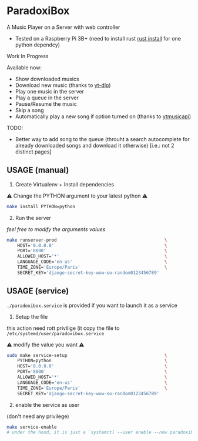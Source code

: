 # ParadoxiBox

A Music Player on a Server with web controller

- Tested on a Raspberry Pi 3B+ (need to install rust [rust install](https://www.rust-lang.org/tools/install) for one python dependcy)

Work In Progress

Available now:
- Show downloaded musics
- Download new music (thanks to [yt-dlp](https://github.com/yt-dlp/yt-dlp))
- Play one music in the server
- Play a queue in the server
- Pause/Resume the music
- Skip a song
- Automatically play a new song if option turned on (thanks to [ytmusicapi](https://ytmusicapi.readthedocs.io))

TODO:
- Better way to add song to the queue (throuht a search autocomplete for already downloaded songs and download it otherwise) [i.e.: not 2 distinct pages]

## USAGE (manual)

1. Create Virtualenv + Install dependencies

:warning: Change the PYTHON argument to your latest python :warning:

```bash
make install PYTHON=python
```

2. Run the server

*feel free to modify the arguments values*

```bash
make runserver-prod                                         \
    HOST='0.0.0.0'                                          \
    PORT='8000'                                             \
    ALLOWED_HOST='*'                                        \
    LANGUAGE_CODE='en-us'                                   \
    TIME_ZONE='Europe/Paris'                                \
    SECRET_KEY='django-secret-key-wow-so-random0123456789'
```

## USAGE (service)

`./paradoxibox.service` is provided if you want to launch it as a service

1. Setup the file

this action need rott privilige (it copy the file to `/etc/systemd/user/paradoxibox.service`

⚠️ modify the value you want ⚠️

```bash
sudo make service-setup                                     \
    PYTHON=python                                           \
    HOST='0.0.0.0'                                          \
    PORT='8000'                                             \
    ALLOWED_HOST='*'                                        \
    LANGUAGE_CODE='en-us'                                   \
    TIME_ZONE='Europe/Paris'                                \
    SECRET_KEY='django-secret-key-wow-so-random0123456789'
```

2. enable the service as user

(don't need any privilege)

```bash
make service-enable
# under the hood, it is just a `systemctl --user enable --now paradoxibox.service`
```
